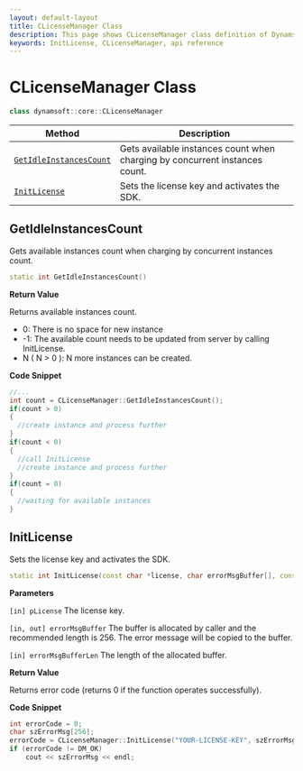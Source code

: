 ```yaml
---
layout: default-layout
title: CLicenseManager Class
description: This page shows CLicenseManager class definition of Dynamsoft Document Normalizer SDK C++ Edition.
keywords: InitLicense, CLicenseManager, api reference
---
```


# CLicenseManager Class

```cpp
class dynamsoft::core::CLicenseManager 
```

| Method | Description |
|--------|-------------|
| [`GetIdleInstancesCount`](#getidleinstancescount) | Gets available instances count when charging by concurrent instances count. |
| [`InitLicense`](#initlicense) | Sets the license key and activates the SDK.|

## GetIdleInstancesCount

Gets available instances count when charging by concurrent instances count.

```cpp
static int GetIdleInstancesCount()
```

**Return Value**

Returns available instances count.

- 0: There is no space for new instance  
- -1: The available count needs to be updated from server by calling InitLicense.
- N ( N > 0 ): N more instances can be created.

**Code Snippet**

```cpp
//...
int count = CLicenseManager::GetIdleInstancesCount();
if(count > 0)
{
  //create instance and process further
}
if(count < 0)
{
  //call InitLicense
  //create instance and process further
}
if(count = 0)
{
  //waiting for available instances 
}
```

## InitLicense

Sets the license key and activates the SDK.

```cpp
static int InitLicense(const char *license, char errorMsgBuffer[], const int errorMsgBufferLen) 
```

**Parameters**

`[in] pLicense` The license key.

`[in, out] errorMsgBuffer` The buffer is allocated by caller and the recommended length is 256. The error message will be copied to the buffer.

`[in] errorMsgBufferLen` The length of the allocated buffer.

**Return Value**

Returns error code (returns 0 if the function operates successfully).

**Code Snippet**

```cpp
int errorCode = 0;
char szErrorMsg[256];
errorCode = CLicenseManager::InitLicense("YOUR-LICENSE-KEY", szErrorMsg, 256);
if (errorCode != DM_OK)
    cout << szErrorMsg << endl;
```
